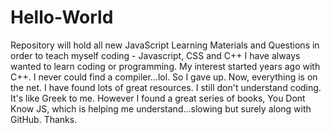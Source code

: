 # Hello-World
Repository will hold all new JavaScript Learning Materials and Questions in order to teach myself coding - Javascript, CSS and C++
I have always wanted to learn coding or programming.  My interest started years ago with C++.  I never could find a compiler...lol.  So I gave up.  Now, everything is on the net.  I have found lots of great resources.  I still don't understand coding.  It's like Greek to me.  However I found a great series of books, You Dont Know JS, which is helping me understand...slowing but surely along with GitHub.  Thanks.

